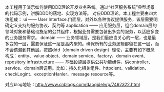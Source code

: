 本工程用于演示如何使用DDD理论开发业务系统。通过“社区服务系统”典型场景的代码示例，讲解DDD的落地、实现方法等。
对应DDD理论，本工程主要由四大块组成：
	ui —— User Interface.门面层，对外以各种协议提供服务，该层需要明确定义支持的服务协议、契约等
	application —— 应用服务层，组合domain层的领域对象和基础设施层的公共组件，根据业务需要包装出多变的服务，以适应多变的业务服务需求。
	domain —— 业务领域层，是我们最应当关心的一层，也是最多变的一层，需要保证这一层是高内聚的。确保所有的业务逻辑都留在这一层，而不会遗漏到其他层。按照ddd（domain driven design）理论，主要有如下概念构成：entity、value object、domain service、factory、domain event、repository
	infrastructure —— 基础设施层提供公共功能组件，供controller、service、domain层调用。比如：持久化相关组件、httpclent、validation、checkLogint、exceptionHanler、message resource等。
	
对应blog地址：http://www.cnblogs.com/daoqidelv/p/7492322.html
	